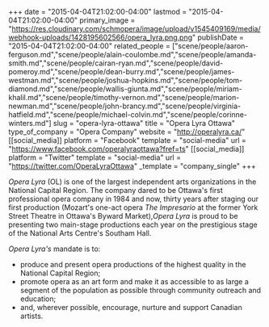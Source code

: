 +++
date = "2015-04-04T21:02:00-04:00"
lastmod = "2015-04-04T21:02:00-04:00"
primary_image = "https://res.cloudinary.com/schmopera/image/upload/v1545409169/media/webhook-uploads/1428195602566/opera_lyra.png.png"
publishDate = "2015-04-04T21:02:00-04:00"
related_people = ["scene/people/aaron-ferguson.md","scene/people/alain-coulombe.md","scene/people/amanda-smith.md","scene/people/cairan-ryan.md","scene/people/david-pomeroy.md","scene/people/dean-burry.md","scene/people/james-westman.md","scene/people/joshua-hopkins.md","scene/people/tom-diamond.md","scene/people/wallis-giunta.md","scene/people/miriam-khalil.md","scene/people/timothy-vernon.md","scene/people/marion-newman.md","scene/people/john-brancy.md","scene/people/virginia-hatfield.md","scene/people/michael-colvin.md","scene/people/corinne-winters.md"]
slug = "opera-lyra-ottawa"
title = "Opera Lyra Ottawa"
type_of_company = "Opera Company"
website = "http://operalyra.ca/"
[[social_media]]
platform = "Facebook"
template = "social-media"
url = "https://www.facebook.com/operalyraottawa?fref=ts"
[[social_media]]
platform = "Twitter"
template = "social-media"
url = "https://twitter.com/OperaLyraOttawa"
_template = "company_single"
+++

<p>
	<em>Opera Lyra</em> (OL) is one of the largest independent arts organizations in the National Capital Region. The company dared to be Ottawa's first professional opera company in 1984 and now, thirty years after staging our first production (Mozart's one-act opera <em>The Impresario</em> at the former York Street Theatre in Ottawa's Byward Market),<em>Opera Lyra </em>is proud to be presenting two main-stage productions each year on the prestigious stage of the National Arts Centre's Southam Hall.
</p>
<p>
	<em>Opera Lyra's</em> mandate is to:
</p>
<ul>
	<li>produce and present opera productions of the highest quality in the National Capital Region;</li>
	<li>promote opera as an art form and make it as accessible to as large a segment of the population as possible through community outreach and education;</li>
	<li>and, wherever possible, encourage, nurture and support Canadian artists.</li>
</ul>
<p>
	<br>
</p>
